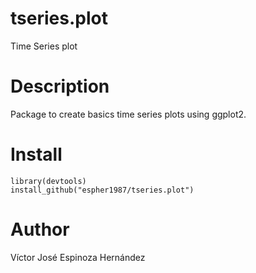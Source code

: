 # tseries.plot

Time Series plot

# Description

Package to create basics time series plots using ggplot2.

# Install

    library(devtools)
    install_github("espher1987/tseries.plot")

# Author

Víctor José Espinoza Hernández
